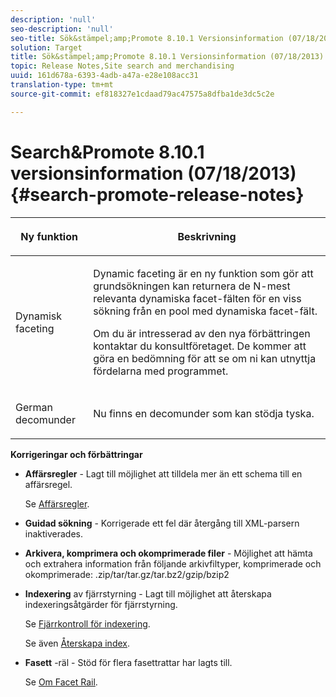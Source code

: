 ```yaml
---
description: 'null'
seo-description: 'null'
seo-title: Sök&stämpel;amp;Promote 8.10.1 Versionsinformation (07/18/2013)
solution: Target
title: Sök&stämpel;amp;Promote 8.10.1 Versionsinformation (07/18/2013)
topic: Release Notes,Site search and merchandising
uuid: 161d678a-6393-4adb-a47a-e28e108acc31
translation-type: tm+mt
source-git-commit: ef818327e1cdaad79ac47575a8dfba1de3dc5c2e

---
```



# Search&amp;Promote 8.10.1 versionsinformation (07/18/2013){#search-promote-release-notes}

<table> 
 <thead> 
  <tr> 
   <th colname="col1" class="entry"> <p>Ny funktion </p> </th> 
   <th colname="col2" class="entry"> <p>Beskrivning </p> </th> 
  </tr> 
 </thead>
 <tbody> 
  <tr> 
   <td colname="col1"> <p>Dynamisk faceting </p> </td> 
   <td colname="col2"> <p> Dynamic faceting är en ny funktion som gör att grundsökningen kan returnera de N-mest relevanta dynamiska facet-fälten för en viss sökning från en pool med dynamiska facet-fält. </p> <p> Om du är intresserad av den nya förbättringen kontaktar du konsultföretaget. De kommer att göra en bedömning för att se om ni kan utnyttja fördelarna med programmet. </p> </td> 
  </tr> 
  <tr> 
   <td colname="col1"> <p>German decomunder </p> </td> 
   <td colname="col2"> <p> Nu finns en decomunder som kan stödja tyska. </p> </td> 
  </tr> 
 </tbody> 
</table>

**Korrigeringar och förbättringar**

* **Affärsregler** - Lagt till möjlighet att tilldela mer än ett schema till en affärsregel.

   Se [Affärsregler](../c-about-rules-menu/c-about-business-rules.md#concept_2A93D76216754D3D8412CDEA00BD26BD).

* **Guidad sökning** - Korrigerade ett fel där återgång till XML-parsern inaktiverades.
* **Arkivera, komprimera och okomprimerade filer** - Möjlighet att hämta och extrahera information från följande arkivfiltyper, komprimerade och okomprimerade: .zip/tar/tar.gz/tar.bz2/gzip/bzip2
* **Indexering** av fjärrstyrning - Lagt till möjlighet att återskapa indexeringsåtgärder för fjärrstyrning.

   Se [Fjärrkontroll för indexering](../c-about-index-menu/c-about-remote-control-for-indexing.md#concept_C79B322190E84106A434E5C6D4A4118F).

   Se även [Återskapa index](../c-about-index-menu/c-about-regenerate-index.md#concept_6CBE6B8D18EF47D293091CBA542245FA).

* **Fasett** -räl - Stöd för flera fasettrattar har lagts till.

   Se [Om Facet Rail](../c-about-design-menu/c-about-facet-rails.md#concept_1FDC8BCDFFC84A0889DA670F63D5F6DB).

